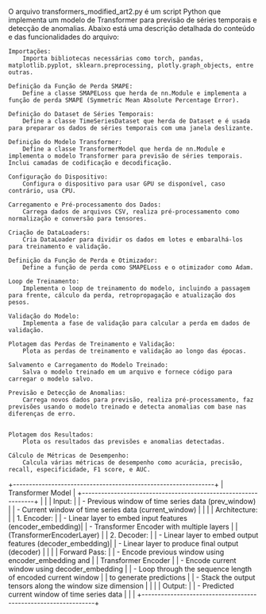 O arquivo transformers_modified_art2.py é um script Python que implementa um modelo de Transformer para previsão de séries temporais e detecção de anomalias. Abaixo está uma descrição detalhada do conteúdo e das funcionalidades do arquivo:

    Importações:
        Importa bibliotecas necessárias como torch, pandas, matplotlib.pyplot, sklearn.preprocessing, plotly.graph_objects, entre outras.

    Definição da Função de Perda SMAPE:
        Define a classe SMAPELoss que herda de nn.Module e implementa a função de perda SMAPE (Symmetric Mean Absolute Percentage Error).

    Definição do Dataset de Séries Temporais:
        Define a classe TimeSeriesDataset que herda de Dataset e é usada para preparar os dados de séries temporais com uma janela deslizante.

    Definição do Modelo Transformer:
        Define a classe TransformerModel que herda de nn.Module e implementa o modelo Transformer para previsão de séries temporais. Inclui camadas de codificação e decodificação.
    
    Configuração do Dispositivo:
        Configura o dispositivo para usar GPU se disponível, caso contrário, usa CPU.

    Carregamento e Pré-processamento dos Dados:
        Carrega dados de arquivos CSV, realiza pré-processamento como normalização e conversão para tensores.

    Criação de DataLoaders:
        Cria DataLoader para dividir os dados em lotes e embaralhá-los para treinamento e validação.

    Definição da Função de Perda e Otimizador:
        Define a função de perda como SMAPELoss e o otimizador como Adam.

    Loop de Treinamento:
        Implementa o loop de treinamento do modelo, incluindo a passagem para frente, cálculo da perda, retropropagação e atualização dos pesos.

    Validação do Modelo:
        Implementa a fase de validação para calcular a perda em dados de validação.

    Plotagem das Perdas de Treinamento e Validação:
        Plota as perdas de treinamento e validação ao longo das épocas.

    Salvamento e Carregamento do Modelo Treinado:
        Salva o modelo treinado em um arquivo e fornece código para carregar o modelo salvo.

    Previsão e Detecção de Anomalias:
        Carrega novos dados para previsão, realiza pré-processamento, faz previsões usando o modelo treinado e detecta anomalias com base nas diferenças de erro.


    Plotagem dos Resultados:
        Plota os resultados das previsões e anomalias detectadas.

    Cálculo de Métricas de Desempenho:
        Calcula várias métricas de desempenho como acurácia, precisão, recall, especificidade, F1 score, e AUC.
+---------------------------------------------------------------+
|                        Transformer Model                      |
+---------------------------------------------------------------+
|                                                               |
|  Input:                                                       |
|  - Previous window of time series data (prev_window)          |
|  - Current window of time series data (current_window)        |
|                                                               |
|  Architecture:                                                |
|  1. Encoder:                                                  |
|     - Linear layer to embed input features (encoder_embedding)|
|     - Transformer Encoder with multiple layers                |
|       (TransformerEncoderLayer)                               |
|  2. Decoder:                                                  |
|     - Linear layer to embed output features (decoder_embedding)|
|     - Linear layer to produce final output (decoder)          |
|                                                               |
|  Forward Pass:                                                |
|  - Encode previous window using encoder_embedding and         |
|    Transformer Encoder                                        |
|  - Encode current window using decoder_embedding              |
|  - Loop through the sequence length of encoded current window |
|    to generate predictions                                    |
|  - Stack the output tensors along the window size dimension   |
|                                                               |
|  Output:                                                      |
|  - Predicted current window of time series data               |
|                                                               |
+---------------------------------------------------------------+
